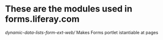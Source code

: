 # These are the modules used in forms.liferay.com

*dynamic-data-lists-form-ext-web/* Makes Forms portlet istantiable at pages
